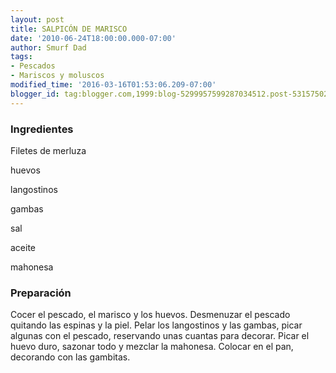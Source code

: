 ```yaml
---
layout: post
title: SALPICÓN DE MARISCO
date: '2010-06-24T18:00:00.000-07:00'
author: Smurf Dad
tags:
- Pescados
- Mariscos y moluscos
modified_time: '2016-03-16T01:53:06.209-07:00'
blogger_id: tag:blogger.com,1999:blog-5299957599287034512.post-5315750224371595401
---
```


<h3>Ingredientes</h3>

Filetes de merluza

huevos

langostinos

gambas

sal

aceite

mahonesa

<h3>Preparación</h3>

Cocer el pescado, el marisco y los huevos. Desmenuzar el pescado quitando las espinas y la piel. Pelar los langostinos y las gambas, picar algunas con el pescado, reservando unas cuantas para decorar. Picar el huevo duro, sazonar todo y mezclar la mahonesa. Colocar en el pan, decorando con las gambitas.

